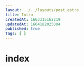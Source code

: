 ```yaml
---
layout: ../../layouts/post.astro
title: Intro
createdAt: 1663315162219
updatedAt: 1664182025004
published: true
tags: [ ]
---
```


# index
